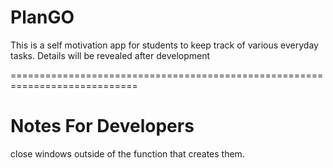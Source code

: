 # PlanGO
This is a self motivation app for students to keep track of various everyday tasks.
Details will be revealed after development



============================================================================

# Notes For Developers

close windows outside of the function that creates them.
